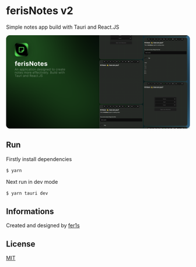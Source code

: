 # ferisNotes v2

Simple notes app build with Tauri and React.JS

<img src="https://github.com/fer1s/ferisNotes-v2/blob/main/previews/banner.png" alt="banner" />

## Run

Firstly install dependencies
```bash
$ yarn
```

Next run in dev mode
```bash
$ yarn tauri dev
```

## Informations

Created and designed by [fer1s](https://github.com/fer1s)

## License

[MIT](https://choosealicense.com/licenses/mit/)


